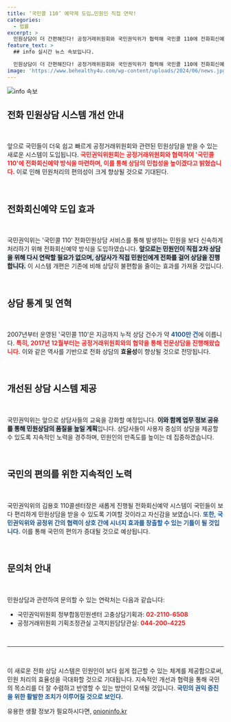 ```yaml
---
title: ‘국민콜 110’ 예약제 도입…민원인 직접 연락!
categories:
  - 법률
excerpt: >
  민원상담이 더 간편해진다! 공정거래위원회와 국민권익위가 협력해 국민콜 110에 전화회신예약 방식을 도입해, 직접 상담이 가능해진다. 이제 빠르고 편리하게 상담받아보세요!
feature_text: >
  ## info 실시간 뉴스 속보입니다.

  민원상담이 더 간편해진다! 공정거래위원회와 국민권익위가 협력해 국민콜 110에 전화회신예약 방식을 도입해, 직접 상담이 가능해진다. 이제 빠르고 편리하게 상담받아보세요!
image: 'https://www.behealthy4u.com/wp-content/uploads/2024/06/news.jpg'
---
```


<p><img src="https://www.behealthy4u.com/wp-content/uploads/2024/06/news.jpg" alt="info 속보" /></p>

<h2 data-ke-size="size26">전화 민원상담 시스템 개선 안내</h2>

<p data-ke-size="size16">&nbsp;</p>

<p>앞으로 국민들이 더욱 쉽고 빠르게 공정거래위원회와 관련된 민원상담을 받을 수 있는 새로운 시스템이 도입됩니다. <b><span style="color: #ee2323;">국민권익위원회는 공정거래위원회와 협력하여 '국민콜 110'에 전화회신예약 방식을 마련하며, 이를 통해 상담의 민첩성을 높이겠다고 밝혔습니다.</span></b> 이로 인해 민원처리의 편의성이 크게 향상될 것으로 기대된다.</p>

<p data-ke-size="size16">&nbsp;</p>

<h2 data-ke-size="size26">전화회신예약 도입 효과</h2>

<p data-ke-size="size16">&nbsp;</p>

<p>국민권익위는 '국민콜 110' 전화민원상담 서비스를 통해 발생하는 민원을 보다 신속하게 처리하기 위해 전화회신예약 방식을 도입하였습니다. <b><span style="background-color: #21538527;">앞으로는 민원인이 직접 2차 상담을 위해 다시 연락할 필요가 없으며, 상담사가 직접 민원인에게 전화를 걸어 상담을 진행합니다.</span></b> 이 시스템 개편은 기존에 비해 상당히 불편함을 줄이는 효과를 가져올 것입니다.</p>

<p data-ke-size="size16">&nbsp;</p>

<h2 data-ke-size="size26">상담 통계 및 연혁</h2>

<p data-ke-size="size16">&nbsp;</p>

<p>2007년부터 운영된 '국민콜 110'은 지금까지 누적 상담 건수가 약 <b><span style="color: #1a5490;">4100만 건</span></b>에 이릅니다. <b><span style="color: #ee2323;">특히, 2017년 12월부터는 공정거래위원회와의 협약을 통해 전문상담을 진행해왔습니다.</span></b> 이와 같은 역사를 기반으로 전화 상담의 <b>효율성</b>이 향상될 것으로 전망됩니다.</p>

<p data-ke-size="size16">&nbsp;</p>

<h2 data-ke-size="size26">개선된 상담 시스템 제공</h2>

<p data-ke-size="size16">&nbsp;</p>

<p>국민권익위는 앞으로 상담사들의 교육을 강화할 예정입니다. <b><span style="background-color: #21538527;">이와 함께 업무 정보 공유를 통해 민원상담의 품질을 높일 계획</span></b>입니다. 상담사들이 사용자 중심의 상담을 제공할 수 있도록 지속적인 노력을 경주하며, 민원인의 만족도를 높이는 데 집중하겠습니다.</p>

<p data-ke-size="size16">&nbsp;</p>

<h2 data-ke-size="size26">국민의 편의를 위한 지속적인 노력</h2>

<p data-ke-size="size16">&nbsp;</p>

<p>국민권익위의 김용호 110콜센터장은 새롭게 진행될 전화회신예약 시스템이 국민들이 보다 편리하게 민원상담을 받을 수 있도록 기여할 것이라고 자신감을 보였습니다. <b><span style="color: #1a5490;">또한, 국민권익위와 공정위 간의 협력이 상호 간에 시너지 효과를 창출할 수 있는 기틀이 될 것입니다.</span></b> 이를 통해 국민의 편의가 증대될 것으로 예상됩니다.</p>

<p data-ke-size="size16">&nbsp;</p>

<h2 data-ke-size="size26">문의처 안내</h2>

<p data-ke-size="size16">&nbsp;</p>

<p>민원상담과 관련하여 문의할 수 있는 연락처는 다음과 같습니다:</p>

<ul>
    <li>국민권익위원회 정부합동민원센터 고충상담기획과: <b><span style="color: #ee2323;">02-2110-6508</span></b></li>
    <li>공정거래위원회 기획조정관실 고객지원담당관실: <b><span style="color: #ee2323;">044-200-4225</span></b></li>
</ul>

<p data-ke-size="size16">&nbsp;</p>

<hr>

<p data-ke-size="size16">&nbsp;</p>

<p>이 새로운 전화 상담 시스템은 민원인이 보다 쉽게 접근할 수 있는 체계를 제공함으로써, 민원 처리의 효율성을 극대화할 것으로 기대됩니다. 지속적인 개선과 협력을 통해 국민의 목소리를 더 잘 수렴하고 반영할 수 있는 방안이 모색될 것입니다. <b><span style="color: #1a5490;">국민의 권익 증진을 위한 활발한 조치가 이루어질 것으로 보인다.</span></b></p>
유용한 생활 정보가 필요하시다면, <a href="https://onioninfo.kr" rel="dofollow">onioninfo.kr</a>


